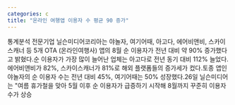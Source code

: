 ```yaml
---
categories: c
title: "온라인 여행앱 이용자 수 평균 90 증가"
---
```

통계분석 전문기업 닐슨미디어코리아는 야놀자, 여기어때, 아고다, 에어비앤비, 스카이스캐너 등 5개 OTA (온라인여행사) 앱의 8월 순 이용자가 전년 대비 약 90% 증가했다고 밝혔다.순 이용자가 가장 많이 늘어난 업체는 아고다로 전년 동기 대비 112% 늘었다. 에어비앤비가 82%, 스카이스캐너가 81%로 해외 플랫폼들의 증가세가 컸다.토종 앱인 야놀자의 순 이용자 수는 전년 대비 45%, 여기어때는 50% 성장했다.26일 닐슨미디어는 "여름 휴가철을 맞아 5월 이후 순 이용자가 급증하기 시작해 8월까지 꾸준히 이용자 수가 상승